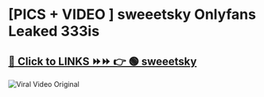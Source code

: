 
 # [PICS + VIDEO ] sweeetsky Onlyfans Leaked 333is

## <h2><a href="https://clipsfans.com/sweeetsky&ref=git">🔗 Click to LINKS ⏩⏩ 👉 🟢 sweeetsky </a></h2>

<a href="https://clipsfans.com/sweeetsky&ref=git" rel="nofollow" data-target="animated-image.originalLink"><img src="https://i.ibb.co.com/xMMVF88/686577567.gif" alt="Viral Video Original" style="max-width: 100%; display: inline-block;" data-target="animated-image.originalImage"></a>

